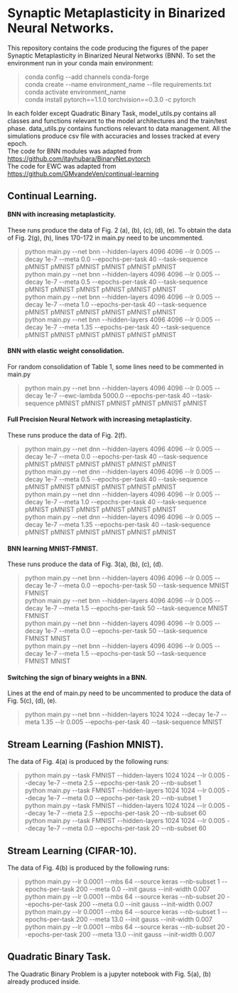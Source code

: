 # Synaptic Metaplasticity in Binarized Neural Networks.

This repository contains the code producing the figures of the paper Synaptic Metaplasticity in Binarized Neural Networks (BNN). To set the environment run in your conda main environment:  
> conda config --add channels conda-forge  
> conda create --name environment_name --file requirements.txt  
> conda activate environment_name  
> conda install pytorch==1.1.0 torchvision==0.3.0 -c pytorch

In each folder except Quadratic Binary Task, model_utils.py contains all classes and functions relevant to the model architectures and the train/test phase.
data_utils.py contains functions relevant to data management. All the simulations produce csv file with accuracies and losses tracked at every epoch.  
The code for BNN modules was adapted from https://github.com/itayhubara/BinaryNet.pytorch  
The code for EWC was adapted from https://github.com/GMvandeVen/continual-learning  

## Continual Learning.

#### BNN with increasing metaplasticity.  

These runs produce the data of Fig. 2 (a), (b), (c), (d), (e).  To obtain the data of Fig. 2(g), (h), lines 170-172 in main.py need to be uncommented.  

> python main.py --net bnn --hidden-layers 4096 4096 --lr 0.005 --decay 1e-7 --meta 0.0 --epochs-per-task 40 --task-sequence pMNIST pMNIST pMNIST pMNIST pMNIST pMNIST  
> python main.py --net bnn --hidden-layers 4096 4096 --lr 0.005 --decay 1e-7 --meta 0.5 --epochs-per-task 40 --task-sequence pMNIST pMNIST pMNIST pMNIST pMNIST pMNIST  
> python main.py --net bnn --hidden-layers 4096 4096 --lr 0.005 --decay 1e-7 --meta 1.0 --epochs-per-task 40 --task-sequence pMNIST pMNIST pMNIST pMNIST pMNIST pMNIST  
> python main.py --net bnn --hidden-layers 4096 4096 --lr 0.005 --decay 1e-7 --meta 1.35 --epochs-per-task 40 --task-sequence pMNIST pMNIST pMNIST pMNIST pMNIST pMNIST  

#### BNN with elastic weight consolidation.  

For random consolidation of Table 1, some lines need to be commented in main.py  
> python main.py --net bnn --hidden-layers 4096 4096 --lr 0.005 --decay 1e-7 --ewc-lambda 5000.0 --epochs-per-task 40 --task-sequence pMNIST pMNIST pMNIST pMNIST pMNIST pMNIST  

#### Full Precision Neural Network with increasing metaplasticity.

These runs produce the data of Fig. 2(f).  

> python main.py --net dnn --hidden-layers 4096 4096 --lr 0.005 --decay 1e-7 --meta 0.0 --epochs-per-task 40 --task-sequence pMNIST pMNIST pMNIST pMNIST pMNIST pMNIST  
> python main.py --net dnn --hidden-layers 4096 4096 --lr 0.005 --decay 1e-7 --meta 0.5 --epochs-per-task 40 --task-sequence pMNIST pMNIST pMNIST pMNIST pMNIST pMNIST  
> python main.py --net dnn --hidden-layers 4096 4096 --lr 0.005 --decay 1e-7 --meta 1.0 --epochs-per-task 40 --task-sequence pMNIST pMNIST pMNIST pMNIST pMNIST pMNIST  
> python main.py --net dnn --hidden-layers 4096 4096 --lr 0.005 --decay 1e-7 --meta 1.35 --epochs-per-task 40 --task-sequence pMNIST pMNIST pMNIST pMNIST pMNIST pMNIST  

#### BNN learning MNIST-FMNIST.  

These runs produce the data of Fig. 3(a), (b), (c), (d).

> python main.py --net bnn --hidden-layers 4096 4096 --lr 0.005 --decay 1e-7 --meta 0.0 --epochs-per-task 50 --task-sequence MNIST FMNIST  
> python main.py --net bnn --hidden-layers 4096 4096 --lr 0.005 --decay 1e-7 --meta 1.5 --epochs-per-task 50 --task-sequence MNIST FMNIST  
> python main.py --net bnn --hidden-layers 4096 4096 --lr 0.005 --decay 1e-7 --meta 0.0 --epochs-per-task 50 --task-sequence FMNIST MNIST  
> python main.py --net bnn --hidden-layers 4096 4096 --lr 0.005 --decay 1e-7 --meta 1.5 --epochs-per-task 50 --task-sequence FMNIST MNIST  


#### Switching the sign of binary weights in a BNN.  

Lines at the end of main.py need to be uncommented to produce the data of Fig. 5(c), (d), (e).  

> python main.py --net bnn --hidden-layers 1024 1024 --decay 1e-7 --meta 1.35 --lr 0.005 --epochs-per-task 40 --task-sequence MNIST

## Stream Learning (Fashion MNIST).  

The data of Fig. 4(a) is produced by the following runs:  
> python main.py --task FMNIST --hidden-layers 1024 1024 --lr 0.005 --decay 1e-7 --meta 2.5 --epochs-per-task 20 --nb-subset 1  
> python main.py --task FMNIST --hidden-layers 1024 1024 --lr 0.005 --decay 1e-7 --meta 0.0 --epochs-per-task 20 --nb-subset 1  
> python main.py --task FMNIST --hidden-layers 1024 1024 --lr 0.005 --decay 1e-7 --meta 2.5 --epochs-per-task 20 --nb-subset 60  
> python main.py --task FMNIST --hidden-layers 1024 1024 --lr 0.005 --decay 1e-7 --meta 0.0 --epochs-per-task 20 --nb-subset 60  

## Stream Learning (CIFAR-10).  

The data of Fig. 4(b) is produced by the following runs:  
> python main.py --lr 0.0001 --mbs 64 --source keras --nb-subset 1 --epochs-per-task 200 --meta 0.0 --init gauss --init-width 0.007  
> python main.py --lr 0.0001 --mbs 64 --source keras --nb-subset 20 --epochs-per-task 200 --meta 0.0 --init gauss --init-width 0.007  
> python main.py --lr 0.0001 --mbs 64 --source keras --nb-subset 1 --epochs-per-task 200 --meta 13.0 --init gauss --init-width 0.007  
> python main.py --lr 0.0001 --mbs 64 --source keras --nb-subset 20 --epochs-per-task 200 --meta 13.0 --init gauss --init-width 0.007  

## Quadratic Binary Task.  

The Quadratic Binary Problem is a jupyter notebook with Fig. 5(a), (b) already produced inside.

